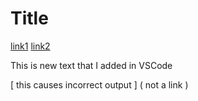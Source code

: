 # Title




[link1](https://something.com)
[link2](some-thing.html)

This is new text that I added in VSCode

[ this causes incorrect output ] ( not a link )
